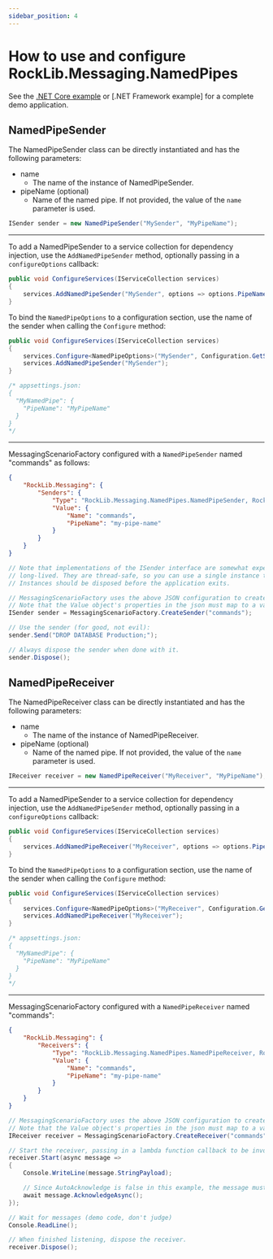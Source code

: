 ```yaml
---
sidebar_position: 4
---
```


# How to use and configure RockLib.Messaging.NamedPipes

See the [.NET Core example] or [.NET Framework example] for a complete demo application.

## NamedPipeSender

The NamedPipeSender class can be directly instantiated and has the following parameters:

- name
  - The name of the instance of NamedPipeSender.
- pipeName (optional)
  - Name of the named pipe. If not provided, the value of the `name` parameter is used.

```csharp
ISender sender = new NamedPipeSender("MySender", "MyPipeName");
```

---

To add a NamedPipeSender to a service collection for dependency injection, use the `AddNamedPipeSender` method, optionally passing in a `configureOptions` callback:

```csharp
public void ConfigureServices(IServiceCollection services)
{
    services.AddNamedPipeSender("MySender", options => options.PipeName = "MyPipeName");
}
```

To bind the `NamedPipeOptions` to a configuration section, use the name of the sender when calling the `Configure` method:

```csharp
public void ConfigureServices(IServiceCollection services)
{
    services.Configure<NamedPipeOptions>("MySender", Configuration.GetSection("MyNamedPipe"));
    services.AddNamedPipeSender("MySender");
}

/* appsettings.json:
{
  "MyNamedPipe": {
    "PipeName": "MyPipeName"
  }
}
*/
```

---

MessagingScenarioFactory configured with a `NamedPipeSender` named "commands" as follows:

```json
{
    "RockLib.Messaging": {
        "Senders": {
            "Type": "RockLib.Messaging.NamedPipes.NamedPipeSender, RockLib.Messaging.NamedPipes",
            "Value": {
                "Name": "commands",
                "PipeName": "my-pipe-name"
            }
        }
    }
}
```

```csharp
// Note that implementations of the ISender interface are somewhat expensive and intended to be
// long-lived. They are thread-safe, so you can use a single instance throughout your application.
// Instances should be disposed before the application exits.

// MessagingScenarioFactory uses the above JSON configuration to create a NamedPipeSender
// Note that the Value object's properties in the json must map to a valid constructor since CreateSender Creates instances using [RockLib.Configuration.ObjectFactory](https://github.com/RockLib/RockLib.Configuration/tree/main/RockLib.Configuration.ObjectFactory#rocklibconfigurationobjectfactory)
ISender sender = MessagingScenarioFactory.CreateSender("commands");

// Use the sender (for good, not evil):
sender.Send("DROP DATABASE Production;");

// Always dispose the sender when done with it.
sender.Dispose();
```

## NamedPipeReceiver

The NamedPipeReceiver class can be directly instantiated and has the following parameters:

- name
  - The name of the instance of NamedPipeReceiver.
- pipeName (optional)
  - Name of the named pipe. If not provided, the value of the `name` parameter is used.

```csharp
IReceiver receiver = new NamedPipeReceiver("MyReceiver", "MyPipeName");
```

---

To add a NamedPipeSender to a service collection for dependency injection, use the `AddNamedPipeSender` method, optionally passing in a `configureOptions` callback:

```csharp
public void ConfigureServices(IServiceCollection services)
{
    services.AddNamedPipeReceiver("MyReceiver", options => options.PipeName = "MyPipeName");
}
```

To bind the `NamedPipeOptions` to a configuration section, use the name of the sender when calling the `Configure` method:

```csharp
public void ConfigureServices(IServiceCollection services)
{
    services.Configure<NamedPipeOptions>("MyReceiver", Configuration.GetSection("MyNamedPipe"));
    services.AddNamedPipeReceiver("MyReceiver");
}

/* appsettings.json:
{
  "MyNamedPipe": {
    "PipeName": "MyPipeName"
  }
}
*/
```

---

MessagingScenarioFactory configured with a `NamedPipeReceiver` named "commands":

```json
{
    "RockLib.Messaging": {
        "Receivers": {
            "Type": "RockLib.Messaging.NamedPipes.NamedPipeReceiver, RockLib.Messaging.NamedPipes",
            "Value": {
                "Name": "commands",
                "PipeName": "my-pipe-name"
            }
        }
    }
}
```

```csharp
// MessagingScenarioFactory uses the above JSON configuration to create a NamedPipeReceiver
// Note that the Value object's properties in the json must map to a valid constructor since CreateSender Creates instances using [RockLib.Configuration.ObjectFactory](https://github.com/RockLib/RockLib.Configuration/tree/main/RockLib.Configuration.ObjectFactory#rocklibconfigurationobjectfactory)
IReceiver receiver = MessagingScenarioFactory.CreateReceiver("commands");

// Start the receiver, passing in a lambda function callback to be invoked when a message is received.
receiver.Start(async message =>
{
    Console.WriteLine(message.StringPayload);

    // Since AutoAcknowledge is false in this example, the message must be acknowledged.
    await message.AcknowledgeAsync();
});

// Wait for messages (demo code, don't judge)
Console.ReadLine();

// When finished listening, dispose the receiver.
receiver.Dispose();
```

[.NET Core example]: https://github.com/RockLib/RockLib.Messaging/blob/main/Examples/Example.Messaging.NamedPipes/Program.cs
